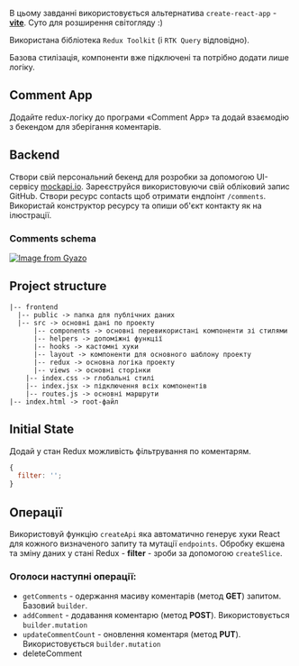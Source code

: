 
В цьому завданні використовується альтернатива `create-react-app` - [**vite**](https://vitejs.dev/). Суто для розширення світогляду :)

Використана бібліотека `Redux Toolkit` (і `RTK Query` відповідно).

Базова стилізація, компоненти вже підключені та потрібно додати лише логіку.

## Comment App

Додайте redux-логіку до програми «Comment App» та додай взаємодію з бекендом для зберігання коментарів.

## Backend

Створи свій персональний бекенд для розробки за допомогою UI-сервісу [mockapi.io](https://mockapi.io/). Зареєструйся використовуючи свій обліковий запис GitHub. Створи ресурс contacts щоб отримати ендпоінт `/comments`. Використай конструктор ресурсу та опиши об'єкт контакту як на ілюстрації.

### Comments schema

[![Image from Gyazo](https://i.gyazo.com/06d0bdb4d867046705bc7bc2a7100d40.png)](https://gyazo.com/06d0bdb4d867046705bc7bc2a7100d40)

## Project structure

```
|-- frontend
  |-- public -> папка для публічних даних
  |-- src -> основні дані по проекту
      |-- components -> основні перевикористані компоненти зі стилями
      |-- helpers -> допоміжні функції
      |-- hooks -> кастомні хуки
      |-- layout -> компоненти для основного шаблону проекту
      |-- redux -> основна логіка проекту
      |-- views -> основні сторінки
    |-- index.css -> глобальні стилі
    |-- index.jsx -> підключення всіх компонентів
    |-- routes.js -> основні маршрути
|-- index.html -> root-файл
```

## Initial State

Додай у стан Redux можливість фільтрування по коментарям.

```js
{
  filter: '';
}
```

## Операції

Використовуй функцію `createApi` яка автоматично генерує хуки React для кожного визначеного запиту та мутації `endpoints`. Обробку екшена та зміну даних у стані Redux - **filter** - зроби за допомогою `createSlice`.

### Оголоси наступні операції:

- `getComments` - одержання масиву коментарів (метод **GET**) запитом. Базовий `builder`.
- `addComment` - додавання коментарю (метод **POST**). Використовується `builder.mutation`
- `updateCommentCount` - оновлення коментаря (метод **PUT**). Використовується `builder.mutation`
- deleteComment
